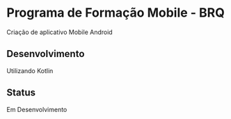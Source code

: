 # Programa de Formação Mobile - BRQ

Criação de aplicativo Mobile Android


## Desenvolvimento

Utilizando Kotlin

## Status 

Em Desenvolvimento
